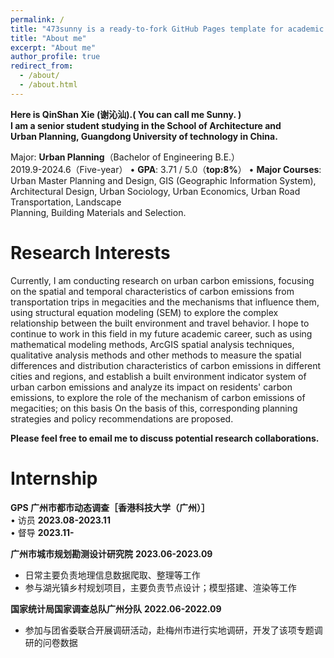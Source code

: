 ```yaml
---
permalink: /
title: "473sunny is a ready-to-fork GitHub Pages template for academic personal websites"
title: "About me"
excerpt: "About me"
author_profile: true
redirect_from: 
  - /about/
  - /about.html
---
```

**Here is QinShan Xie (谢沁汕).( You can call me Sunny. )  
I am a senior student studying in the School of Architecture and    
 Urban Planning, Guangdong University of technology in China.**  
                                    
Major: **Urban Planning**（Bachelor of Engineering B.E.）   
2019.9-2024.6（Five-year） 
•	**GPA**: 3.71 / 5.0（**top:8%**） 
•	**Major Courses**: Urban Master Planning and Design, GIS (Geographic Information System),  
Architectural Design, Urban Sociology, Urban Economics, Urban Road Transportation, Landscape  
Planning, Building Materials and Selection.  


Research Interests
======
Currently, I am conducting research on urban carbon emissions, focusing on the spatial and temporal characteristics of carbon emissions from transportation trips in megacities and the mechanisms that influence them, using structural equation modeling (SEM) to explore the complex relationship between the built environment and travel behavior. I hope to continue to work in this field in my future academic career, such as using mathematical modeling methods, ArcGIS spatial analysis techniques, qualitative analysis methods and other methods to measure the spatial differences and distribution characteristics of carbon emissions in different cities and regions, and establish a built environment indicator system of urban carbon emissions and analyze its impact on residents' carbon emissions, to explore the role of the mechanism of carbon emissions of megacities; on this basis On the basis of this, corresponding planning strategies and policy recommendations are proposed.

**Please feel free to email me to discuss potential research collaborations.**

Internship
======
**GPS 广州市都市动态调查［香港科技大学（广州）］**  
• 访员                               **2023.08-2023.11**  
• 督导                               **2023.11-**  

**广州市城市规划勘测设计研究院**    **2023.06-2023.09**  
- 日常主要负责地理信息数据爬取、整理等工作  
- 参与湖光镇乡村规划项目，主要负责节点设计；模型搭建、渲染等工作  

**国家统计局国家调查总队广州分队**   **2022.06-2022.09**  
- 参加与团省委联合开展调研活动，赴梅州市进行实地调研，开发了该项专题调研的问卷数据



